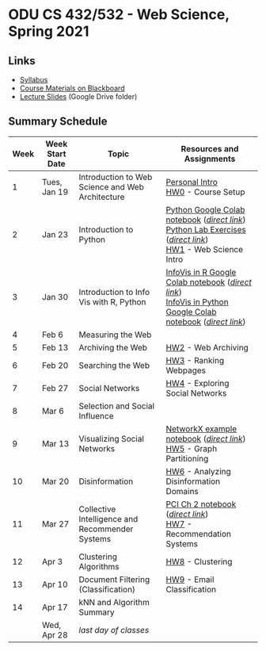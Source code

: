 # ODU CS 432/532 - Web Science, Spring 2021

## Links

* [Syllabus](https://www.cs.odu.edu/~mweigle/CS432-S21/)
* [Course Materials on Blackboard](https://www.blackboard.odu.edu/ultra/courses/_382630_1/cl/outline)
* [Lecture Slides](https://drive.google.com/drive/u/1/folders/15aiAezMGhnHdVwOO6qDqVyDn1JxHPd5o) (Google  Drive folder)

## Summary Schedule

|Week |Week Start Date|Topic|Resources and Assignments|
|---|---|---|---|
|1|Tues, Jan 19|Introduction to Web Science and Web Architecture|[Personal Intro](personal-intro.md)<br/>[HW0](HW0.md) - Course Setup
|2|Jan 23|Introduction to Python|[Python Google Colab notebook](Mod_02_Python.ipynb) ([*direct link*](https://colab.research.google.com/github/cs432-websci-master/public/blob/main/Mod_02_Python.ipynb))<br/>[Python Lab Exercises](Mod_02_lab.ipynb) ([*direct link*](https://colab.research.google.com/github/cs432-websci-master/public/blob/main/Mod_02_lab.ipynb))<br/>[HW1](HW1.md) - Web Science Intro
|3|Jan 30|Introduction to Info Vis with R, Python|[InfoVis in R Google Colab notebook](Mod_03_InfoVis_R.ipynb) ([*direct link*](https://colab.research.google.com/github/cs432-websci-master/public/blob/main/Mod_03_InfoVis_R.ipynb))<br/>[InfoVis in Python Google Colab notebook](Mod_03_InfoVis_Python.ipynb) ([*direct link*](https://colab.research.google.com/github/cs432-websci-master/public/blob/main/Mod_03_InfoVis_Python.ipynb))
|4|Feb 6|Measuring the Web
|5|Feb 13|Archiving the Web|[HW2](HW2.md) - Web Archiving
|6|Feb 20|Searching the Web|[HW3](HW3.md) - Ranking Webpages
|7|Feb 27|Social Networks|[HW4](HW4.md) - Exploring Social Networks
|8|Mar 6|Selection and Social Influence
|9|Mar 13|Visualizing Social Networks|[NetworkX example notebook](432_NetworkX_example.ipynb) ([*direct link*](https://colab.research.google.com/github/cs432-websci-master/public/blob/main/432_NetworkX_example.ipynb))<br/>[HW5](HW5.md) - Graph Partitioning
|10|Mar 20|Disinformation|[HW6](HW6.md) - Analyzing Disinformation Domains
|11|Mar 27|Collective Intelligence and Recommender Systems|[PCI Ch 2 notebook](432_PCI_Ch02.ipynb) ([*direct link*](https://colab.research.google.com/github/cs432-websci-master/public/blob/main/432_PCI_Ch02.ipynb))<br/>[HW7](HW7.md) - Recommendation Systems
|12|Apr 3|Clustering Algorithms|[HW8](HW8.md) - Clustering
|13|Apr 10|Document Filtering (Classification)|[HW9](HW9.md) - Email Classification
|14|Apr 17|kNN and Algorithm Summary
|| Wed, Apr 28|*last day of classes*
